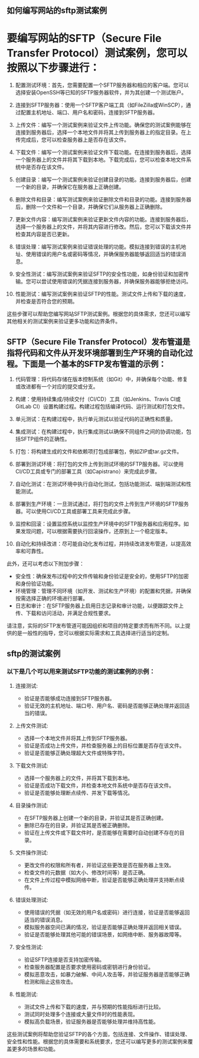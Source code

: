 
## 如何编写网站的sftp测试案例


# 要编写网站的SFTP（Secure File Transfer Protocol）测试案例，您可以按照以下步骤进行：

1. 配置测试环境：首先，您需要配置一个SFTP服务器和相应的客户端。您可以选择安装OpenSSH等已知的SFTP服务器软件，并为其创建一个测试账户。

2. 连接到SFTP服务器：使用一个SFTP客户端工具（如FileZilla或WinSCP），通过配置主机地址、端口、用户名和密码，连接到SFTP服务器。

3. 上传文件：编写一个测试案例来验证文件上传功能。确保您的测试案例能够在连接到服务器后，选择一个本地文件并将其上传到服务器上的指定目录。在上传完成后，您可以检查服务器上是否存在该文件。

4. 下载文件：编写一个测试案例来验证文件下载功能。在连接到服务器后，选择一个服务器上的文件并将其下载到本地。下载完成后，您可以检查本地文件系统中是否存在该文件。

5. 创建目录：编写一个测试案例来验证创建目录的功能。连接到服务器后，创建一个新的目录，并确保它在服务器上正确创建。

6. 删除文件和目录：编写测试案例来验证删除文件和目录的功能。连接到服务器后，删除一个文件和一个目录，并确保它们从服务器上正确删除。

7. 更新文件内容：编写测试案例来验证更新文件内容的功能。连接到服务器后，选择一个服务器上的文件，并将其内容进行修改。然后，您可以下载该文件并检查其内容是否已更新。

8. 错误处理：编写测试案例来验证错误处理的功能。模拟连接到错误的主机地址、使用错误的用户名或密码等情况，并确保服务器能够返回适当的错误消息。

9. 安全性测试：编写测试案例来验证SFTP的安全性功能，如身份验证和加密传输。您可以尝试使用错误的凭据连接到服务器，并确保服务器能够拒绝访问。

10. 性能测试：编写测试案例来验证SFTP的性能。测试文件上传和下载的速度，并检查是否符合您的预期。

这些步骤可以帮助您编写网站SFTP测试案例。根据您的具体需求，您还可以编写其他相关的测试案例来验证更多功能和边界条件。



## SFTP（Secure File Transfer Protocol）发布管道是指将代码和文件从开发环境部署到生产环境的自动化过程。下面是一个基本的SFTP发布管道的示例：

1. 代码管理：将代码存储在版本控制系统（如Git）中，并确保每个功能、修复或改进都有一个对应的提交或分支。

2. 构建：使用持续集成/持续交付（CI/CD）工具（如Jenkins、Travis CI或GitLab CI）设置构建过程。构建过程包括编译代码、运行测试和打包文件。

3. 单元测试：在构建过程中，执行单元测试以验证代码的正确性和质量。

4. 集成测试：在构建过程中，执行集成测试以确保不同组件之间的协调功能，包括SFTP组件的正确性。

5. 打包：将构建生成的文件和依赖项打包成部署包，例如ZIP或tar.gz文件。

6. 部署到测试环境：将打包的文件上传到测试环境的SFTP服务器。可以使用CI/CD工具或专门的部署工具（如Capistrano）来完成此步骤。

7. 自动化测试：在测试环境中执行自动化测试，包括功能测试、端到端测试和性能测试。

8. 部署到生产环境：一旦测试通过，将打包的文件上传到生产环境的SFTP服务器。可以使用CI/CD工具或部署工具来完成此步骤。

9. 监控和回滚：设置监控系统以监控生产环境中的SFTP服务器和应用程序。如果发现问题，可以根据需要执行回滚操作，还原到上一个稳定版本。

10. 自动化和持续改进：尽可能自动化发布过程，并持续改进发布管道，以提高效率和可靠性。

此外，还可以考虑以下附加步骤：

- 安全性：确保发布过程中的文件传输和身份验证是安全的，使用SFTP的加密和身份验证功能。
- 环境管理：管理不同环境（如开发、测试和生产环境）的配置和凭据，并确保按需选择正确的环境进行部署。
- 日志和审计：在SFTP服务器上启用日志记录和审计功能，以便跟踪文件上传、下载和访问活动，并满足合规性要求。

请注意，实际的SFTP发布管道可能因组织和项目的特定要求而有所不同。以上提供的是一般性的指导，您可以根据实际需求和工具选择进行适当的定制。


## sftp的测试案例

### 以下是几个可以用来测试SFTP功能的测试案例的示例：

1. 连接测试:
   - 验证是否能够成功连接到SFTP服务器。
   - 验证无效的主机地址、端口号、用户名、密码是否能够正确处理并返回适当的错误。
 
2. 上传文件测试:
   - 选择一个本地文件并将其上传到SFTP服务器。
   - 验证是否成功上传文件，并检查服务器上的目标位置是否存在该文件。
   - 验证是否能够正确处理超大文件或特殊字符。

3. 下载文件测试:
   - 选择一个服务器上的文件，并将其下载到本地。
   - 验证是否成功下载文件，并检查本地文件系统中是否存在该文件。
   - 验证是否能够处理断点续传、并发下载等情况。

4. 目录操作测试:
   - 在SFTP服务器上创建一个新的目录，并验证其是否正确创建。
   - 删除已存在的目录，并验证其是否被正确删除。
   - 验证在上传文件或下载文件时，是否能够在需要时自动创建不存在的目录。

5. 文件操作测试:
   - 更改文件的权限和所有者，并验证这些更改是否在服务器上生效。
   - 检查文件的元数据（如大小、修改时间等）是否正确。
   - 在文件上传过程中模拟网络中断，验证是否能够正确处理并支持断点续传。

6. 错误处理测试:
   - 使用错误的凭据（如无效的用户名或密码）进行连接，验证是否能够返回适当的错误消息。
   - 模拟服务器空间已满的情况，验证是否能够正确处理并返回相关错误。
   - 验证是否能够处理其他可能的错误场景，如网络中断、服务器故障等。

7. 安全性测试:
   - 验证SFTP连接是否支持加密传输。
   - 检查服务器配置是否要求使用密码或密钥进行身份验证。
   - 模拟恶意攻击，如暴力破解、中间人攻击等，并验证服务器是否能够正确检测和阻止这些攻击。

8. 性能测试:
   - 测试文件上传和下载的速度，并与预期的性能指标进行比较。
   - 测试同时处理多个连接或大量文件时的性能表现。
   - 模拟高负载场景，验证服务器是否能够处理并维持高性能。

这些测试案例将帮助您验证SFTP的各个方面，包括连接、文件操作、错误处理、安全性和性能。根据您的具体需要和系统要求，您还可以编写更多的测试案例来覆盖更多的场景和功能。

